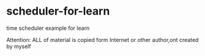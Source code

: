 # scheduler-for-learn
time scheduler example for learn 

Attention: ALL of material is copied form Internet or other author,ont created by myself
